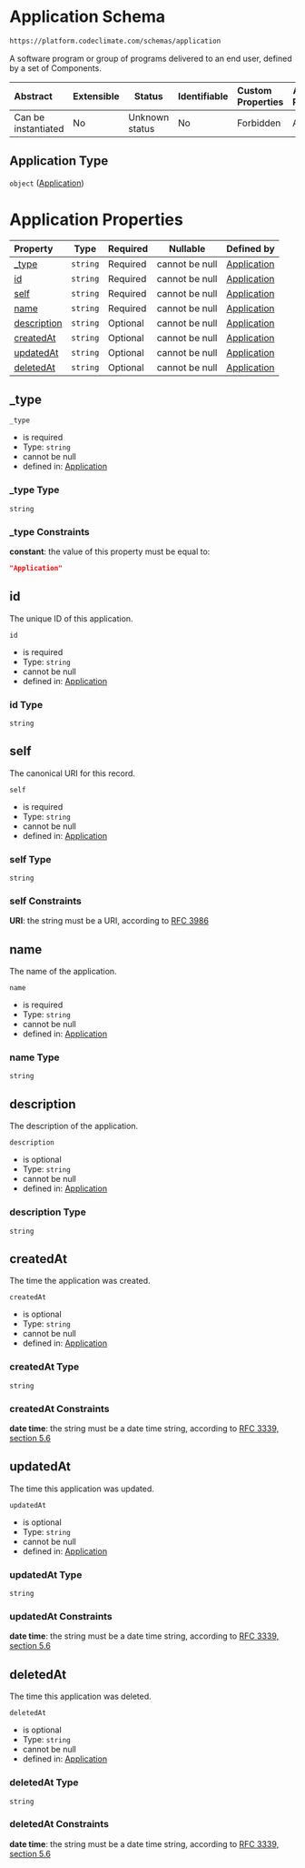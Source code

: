 # Application Schema

```txt
https://platform.codeclimate.com/schemas/application
```

A software program or group of programs delivered to an end user, defined by a set of Components.


| Abstract            | Extensible | Status         | Identifiable | Custom Properties | Additional Properties | Access Restrictions | Defined In                                                                                   |
| :------------------ | ---------- | -------------- | ------------ | :---------------- | --------------------- | ------------------- | -------------------------------------------------------------------------------------------- |
| Can be instantiated | No         | Unknown status | No           | Forbidden         | Allowed               | none                | [Application.schema.json](../../spec/schemas/Application.schema.json "open original schema") |

## Application Type

`object` ([Application](application.md))

# Application Properties

| Property                    | Type     | Required | Nullable       | Defined by                                                                                                                               |
| :-------------------------- | -------- | -------- | -------------- | :--------------------------------------------------------------------------------------------------------------------------------------- |
| [\_type](#_type)            | `string` | Required | cannot be null | [Application](application-properties-_type.md "https&#x3A;//platform.codeclimate.com/schemas/application#/properties/\_type")            |
| [id](#id)                   | `string` | Required | cannot be null | [Application](application-properties-id.md "https&#x3A;//platform.codeclimate.com/schemas/application#/properties/id")                   |
| [self](#self)               | `string` | Required | cannot be null | [Application](application-properties-self.md "https&#x3A;//platform.codeclimate.com/schemas/application#/properties/self")               |
| [name](#name)               | `string` | Required | cannot be null | [Application](application-properties-name.md "https&#x3A;//platform.codeclimate.com/schemas/application#/properties/name")               |
| [description](#description) | `string` | Optional | cannot be null | [Application](application-properties-description.md "https&#x3A;//platform.codeclimate.com/schemas/application#/properties/description") |
| [createdAt](#createdAt)     | `string` | Optional | cannot be null | [Application](application-properties-createdat.md "https&#x3A;//platform.codeclimate.com/schemas/application#/properties/createdAt")     |
| [updatedAt](#updatedAt)     | `string` | Optional | cannot be null | [Application](application-properties-updatedat.md "https&#x3A;//platform.codeclimate.com/schemas/application#/properties/updatedAt")     |
| [deletedAt](#deletedAt)     | `string` | Optional | cannot be null | [Application](application-properties-deletedat.md "https&#x3A;//platform.codeclimate.com/schemas/application#/properties/deletedAt")     |

## \_type




`_type`

-   is required
-   Type: `string`
-   cannot be null
-   defined in: [Application](application-properties-_type.md "https&#x3A;//platform.codeclimate.com/schemas/application#/properties/\_type")

### \_type Type

`string`

### \_type Constraints

**constant**: the value of this property must be equal to:

```json
"Application"
```

## id

The unique ID of this application.


`id`

-   is required
-   Type: `string`
-   cannot be null
-   defined in: [Application](application-properties-id.md "https&#x3A;//platform.codeclimate.com/schemas/application#/properties/id")

### id Type

`string`

## self

The canonical URI for this record.


`self`

-   is required
-   Type: `string`
-   cannot be null
-   defined in: [Application](application-properties-self.md "https&#x3A;//platform.codeclimate.com/schemas/application#/properties/self")

### self Type

`string`

### self Constraints

**URI**: the string must be a URI, according to [RFC 3986](https://tools.ietf.org/html/rfc4291 "check the specification")

## name

The name of the application.


`name`

-   is required
-   Type: `string`
-   cannot be null
-   defined in: [Application](application-properties-name.md "https&#x3A;//platform.codeclimate.com/schemas/application#/properties/name")

### name Type

`string`

## description

The description of the application.


`description`

-   is optional
-   Type: `string`
-   cannot be null
-   defined in: [Application](application-properties-description.md "https&#x3A;//platform.codeclimate.com/schemas/application#/properties/description")

### description Type

`string`

## createdAt

The time the application was created.


`createdAt`

-   is optional
-   Type: `string`
-   cannot be null
-   defined in: [Application](application-properties-createdat.md "https&#x3A;//platform.codeclimate.com/schemas/application#/properties/createdAt")

### createdAt Type

`string`

### createdAt Constraints

**date time**: the string must be a date time string, according to [RFC 3339, section 5.6](https://tools.ietf.org/html/rfc3339 "check the specification")

## updatedAt

The time this application was updated.


`updatedAt`

-   is optional
-   Type: `string`
-   cannot be null
-   defined in: [Application](application-properties-updatedat.md "https&#x3A;//platform.codeclimate.com/schemas/application#/properties/updatedAt")

### updatedAt Type

`string`

### updatedAt Constraints

**date time**: the string must be a date time string, according to [RFC 3339, section 5.6](https://tools.ietf.org/html/rfc3339 "check the specification")

## deletedAt

The time this application was deleted.


`deletedAt`

-   is optional
-   Type: `string`
-   cannot be null
-   defined in: [Application](application-properties-deletedat.md "https&#x3A;//platform.codeclimate.com/schemas/application#/properties/deletedAt")

### deletedAt Type

`string`

### deletedAt Constraints

**date time**: the string must be a date time string, according to [RFC 3339, section 5.6](https://tools.ietf.org/html/rfc3339 "check the specification")
